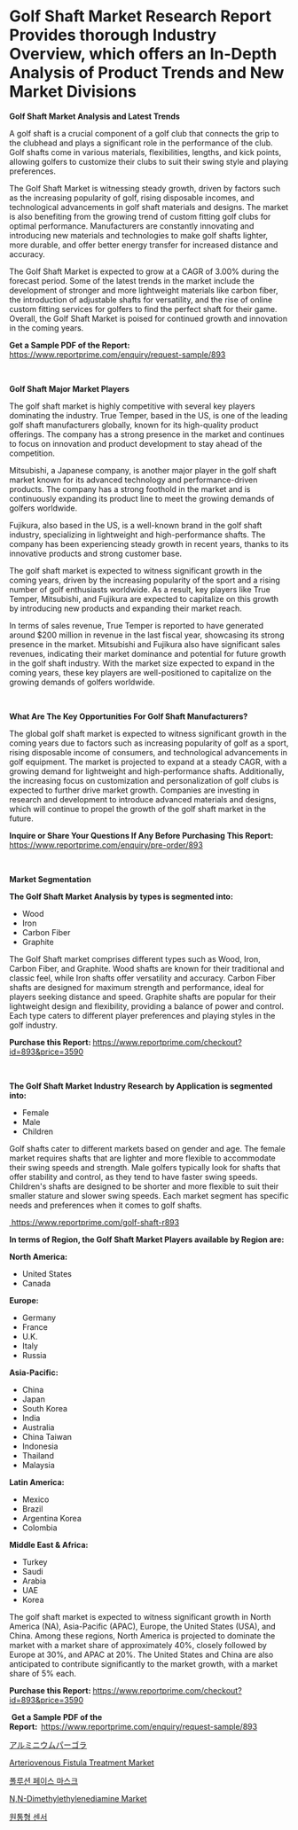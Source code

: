 <p><h1>Golf Shaft Market Research Report Provides thorough Industry Overview, which offers an In-Depth Analysis of Product Trends and New Market Divisions</h1></p><p><strong>Golf Shaft Market Analysis and Latest Trends</strong></p>
<p><p>A golf shaft is a crucial component of a golf club that connects the grip to the clubhead and plays a significant role in the performance of the club. Golf shafts come in various materials, flexibilities, lengths, and kick points, allowing golfers to customize their clubs to suit their swing style and playing preferences.</p><p>The Golf Shaft Market is witnessing steady growth, driven by factors such as the increasing popularity of golf, rising disposable incomes, and technological advancements in golf shaft materials and designs. The market is also benefiting from the growing trend of custom fitting golf clubs for optimal performance. Manufacturers are constantly innovating and introducing new materials and technologies to make golf shafts lighter, more durable, and offer better energy transfer for increased distance and accuracy.</p><p>The Golf Shaft Market is expected to grow at a CAGR of 3.00% during the forecast period. Some of the latest trends in the market include the development of stronger and more lightweight materials like carbon fiber, the introduction of adjustable shafts for versatility, and the rise of online custom fitting services for golfers to find the perfect shaft for their game. Overall, the Golf Shaft Market is poised for continued growth and innovation in the coming years.</p></p>
<p><strong>Get a Sample PDF of the Report:&nbsp;</strong> <a href="https://www.reportprime.com/enquiry/request-sample/893">https://www.reportprime.com/enquiry/request-sample/893</a></p>
<p>&nbsp;</p>
<p><strong>Golf Shaft Major Market Players</strong></p>
<p><p>The golf shaft market is highly competitive with several key players dominating the industry. True Temper, based in the US, is one of the leading golf shaft manufacturers globally, known for its high-quality product offerings. The company has a strong presence in the market and continues to focus on innovation and product development to stay ahead of the competition.</p><p>Mitsubishi, a Japanese company, is another major player in the golf shaft market known for its advanced technology and performance-driven products. The company has a strong foothold in the market and is continuously expanding its product line to meet the growing demands of golfers worldwide.</p><p>Fujikura, also based in the US, is a well-known brand in the golf shaft industry, specializing in lightweight and high-performance shafts. The company has been experiencing steady growth in recent years, thanks to its innovative products and strong customer base.</p><p>The golf shaft market is expected to witness significant growth in the coming years, driven by the increasing popularity of the sport and a rising number of golf enthusiasts worldwide. As a result, key players like True Temper, Mitsubishi, and Fujikura are expected to capitalize on this growth by introducing new products and expanding their market reach.</p><p>In terms of sales revenue, True Temper is reported to have generated around $200 million in revenue in the last fiscal year, showcasing its strong presence in the market. Mitsubishi and Fujikura also have significant sales revenues, indicating their market dominance and potential for future growth in the golf shaft industry. With the market size expected to expand in the coming years, these key players are well-positioned to capitalize on the growing demands of golfers worldwide.</p></p>
<p>&nbsp;</p>
<p><strong>What Are The Key Opportunities For Golf Shaft Manufacturers?</strong></p>
<p><p>The global golf shaft market is expected to witness significant growth in the coming years due to factors such as increasing popularity of golf as a sport, rising disposable income of consumers, and technological advancements in golf equipment. The market is projected to expand at a steady CAGR, with a growing demand for lightweight and high-performance shafts. Additionally, the increasing focus on customization and personalization of golf clubs is expected to further drive market growth. Companies are investing in research and development to introduce advanced materials and designs, which will continue to propel the growth of the golf shaft market in the future.</p></p>
<p><strong>Inquire or Share Your Questions If Any Before Purchasing This Report:</strong> <a href="https://www.reportprime.com/enquiry/pre-order/893">https://www.reportprime.com/enquiry/pre-order/893</a></p>
<p>&nbsp;</p>
<p><strong>Market Segmentation</strong></p>
<p><strong>The Golf Shaft Market Analysis by types is segmented into:</strong></p>
<p><ul><li>Wood</li><li>Iron</li><li>Carbon Fiber</li><li>Graphite</li></ul></p>
<p><p>The Golf Shaft market comprises different types such as Wood, Iron, Carbon Fiber, and Graphite. Wood shafts are known for their traditional and classic feel, while Iron shafts offer versatility and accuracy. Carbon Fiber shafts are designed for maximum strength and performance, ideal for players seeking distance and speed. Graphite shafts are popular for their lightweight design and flexibility, providing a balance of power and control. Each type caters to different player preferences and playing styles in the golf industry.</p></p>
<p><strong>Purchase this Report:&nbsp;</strong><a href="https://www.reportprime.com/checkout?id=893&price=3590">https://www.reportprime.com/checkout?id=893&price=3590</a></p>
<p>&nbsp;</p>
<p><strong>The Golf Shaft Market Industry Research by Application is segmented into:</strong></p>
<p><ul><li>Female</li><li>Male</li><li>Children</li></ul></p>
<p><p>Golf shafts cater to different markets based on gender and age. The female market requires shafts that are lighter and more flexible to accommodate their swing speeds and strength. Male golfers typically look for shafts that offer stability and control, as they tend to have faster swing speeds. Children's shafts are designed to be shorter and more flexible to suit their smaller stature and slower swing speeds. Each market segment has specific needs and preferences when it comes to golf shafts.</p></p>
<p><a href="https://www.reportprime.com/golf-shaft-r893">&nbsp;https://www.reportprime.com/golf-shaft-r893</a></p>
<p><strong>In terms of Region, the Golf Shaft Market Players available by Region are:</strong></p>
<p>
    <p> <strong> North America: </strong>
        <ul>
            <li>United States</li>
            <li>Canada</li>
        </ul>
        </p> 
    <p> <strong> Europe: </strong>
        <ul>
            <li>Germany</li>
            <li>France</li>
            <li>U.K.</li>
            <li>Italy</li>
            <li>Russia</li>
        </ul>
        </p> 
    <p> <strong> Asia-Pacific: </strong>
        <ul>
            <li>China</li>
            <li>Japan</li>
            <li>South Korea</li>
            <li>India</li>
            <li>Australia</li>
            <li>China Taiwan</li>
            <li>Indonesia</li>
            <li>Thailand</li>
            <li>Malaysia</li>
        </ul>
        </p> 
    <p> <strong> Latin America: </strong>
        <ul>
            <li>Mexico</li>
            <li>Brazil</li>
            <li>Argentina Korea</li>
            <li>Colombia</li>
        </ul>
        </p> 
    <p> <strong> Middle East & Africa: </strong>
        <ul>
            <li>Turkey</li>
            <li>Saudi</li>
            <li>Arabia</li>
            <li>UAE</li>
            <li>Korea</li>
        </ul>
    </p>
    </p>
<p><p>The golf shaft market is expected to witness significant growth in North America (NA), Asia-Pacific (APAC), Europe, the United States (USA), and China. Among these regions, North America is projected to dominate the market with a market share of approximately 40%, closely followed by Europe at 30%, and APAC at 20%. The United States and China are also anticipated to contribute significantly to the market growth, with a market share of 5% each.</p></p>
<p><strong>Purchase this Report: </strong><a href="https://www.reportprime.com/checkout?id=893&price=3590">https://www.reportprime.com/checkout?id=893&price=3590</a></p>
<p>&nbsp;<strong>Get a Sample PDF of the Report:&nbsp;&nbsp;</strong><a href="https://www.reportprime.com/enquiry/request-sample/893">https://www.reportprime.com/enquiry/request-sample/893</a></p>
<p><strong></strong></p>
<p><p><a href="https://medium.com/@dominicalsop1/%E3%82%B0%E3%83%AD%E3%83%BC%E3%83%90%E3%83%AB%E3%82%A2%E3%83%AB%E3%83%9F%E3%83%8B%E3%82%A6%E3%83%A0%E3%83%91%E3%83%BC%E3%82%B4%E3%83%A9%E5%B8%82%E5%A0%B4%E3%82%B7%E3%82%A7%E3%82%A2%E3%81%A8%E6%88%90%E9%95%B7%E6%A9%9F%E4%BC%9A-2024%E5%B9%B4%E3%81%8B%E3%82%892031%E5%B9%B4%E3%81%BE%E3%81%A7%E3%81%AE%E6%9C%9F%E9%96%93%E3%81%ABcagr-11-6-%E3%81%A7%E6%88%90%E9%95%B7%E3%81%99%E3%82%8B%E5%B8%82%E5%A0%B4%E8%A6%8F%E6%A8%A1-6fea0d25cfc6">アルミニウムパーゴラ</a></p><p><a href="https://issuu.com/reportprime-2/docs/arteriovenous-fistula-treatment-market-size-2030.p">Arteriovenous Fistula Treatment Market</a></p><p><a href="https://medium.com/@axintepreda1/%EB%8C%80%EA%B8%B0-%EC%98%A4%EC%97%BC-%EB%B0%A9%EC%A7%80-%EB%A7%88%EC%8A%A4%ED%81%AC-%EC%8B%9C%EC%9E%A5%EC%9D%98-%EB%96%A0%EC%98%A4%EB%A5%B4%EB%8A%94-%ED%8A%B8%EB%A0%8C%EB%93%9C%EC%99%80-2024%EB%85%84%EB%B6%80%ED%84%B0-2031%EB%85%84%EA%B9%8C%EC%A7%80%EC%9D%98-%EB%AF%B8%EB%9E%98-%EC%A0%84%EB%A7%9D-04a8587beb42">폴루션 페이스 마스크</a></p><p><a href="https://medium.com/@jackiegrady1910/n-n-dimethylethylenediamine-market-size-share-trends-analysis-report-by-product-industrial-79f49bcbe0cd">N,N-Dimethylethylenediamine Market</a></p><p><a href="https://github.com/gambitz1998/Market-Research-Report-List-1/blob/main/93633557640.md">원통형 센서</a></p></p>